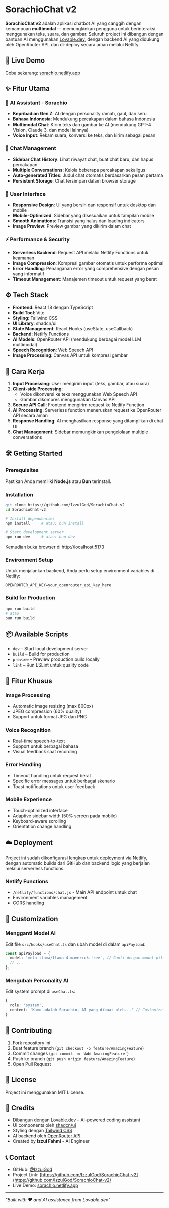 
# SorachioChat v2

**SorachioChat v2** adalah aplikasi chatbot AI yang canggih dengan kemampuan **multimodal** — memungkinkan pengguna untuk berinteraksi menggunakan teks, suara, dan gambar. Seluruh project ini dibangun dengan bantuan AI menggunakan [Lovable.dev](https://lovable.dev), dengan backend AI yang didukung oleh OpenRouter API, dan di-deploy secara aman melalui Netlify.

## 🔗 Live Demo

Coba sekarang: [sorachio.netlify.app](https://sorachio.netlify.app)

## ✨ Fitur Utama

### 🤖 AI Assistant - Sorachio
- **Kepribadian Gen Z**: AI dengan personality ramah, gaul, dan seru
- **Bahasa Indonesia**: Mendukung percakapan dalam bahasa Indonesia
- **Multimodal Chat**: Kirim teks dan gambar ke AI (mendukung GPT-4 Vision, Claude 3, dan model lainnya)
- **Voice Input**: Rekam suara, konversi ke teks, dan kirim sebagai pesan

### 💬 Chat Management
- **Sidebar Chat History**: Lihat riwayat chat, buat chat baru, dan hapus percakapan
- **Multiple Conversations**: Kelola beberapa percakapan sekaligus
- **Auto-generated Titles**: Judul chat otomatis berdasarkan pesan pertama
- **Persistent Storage**: Chat tersimpan dalam browser storage

### 🎨 User Interface
- **Responsive Design**: UI yang bersih dan responsif untuk desktop dan mobile
- **Mobile-Optimized**: Sidebar yang disesuaikan untuk tampilan mobile
- **Smooth Animations**: Transisi yang halus dan loading indicators
- **Image Preview**: Preview gambar yang dikirim dalam chat

### ⚡ Performance & Security
- **Serverless Backend**: Request API melalui Netlify Functions untuk keamanan
- **Image Compression**: Kompresi gambar otomatis untuk performa optimal
- **Error Handling**: Penanganan error yang comprehensive dengan pesan yang informatif
- **Timeout Management**: Manajemen timeout untuk request yang berat

## ⚙️ Tech Stack

- **Frontend**: React 18 dengan TypeScript
- **Build Tool**: Vite
- **Styling**: Tailwind CSS
- **UI Library**: shadcn/ui
- **State Management**: React Hooks (useState, useCallback)
- **Backend**: Netlify Functions
- **AI Models**: OpenRouter API (mendukung berbagai model LLM multimodal)
- **Speech Recognition**: Web Speech API
- **Image Processing**: Canvas API untuk kompresi gambar

## 🧠 Cara Kerja

1. **Input Processing**: User mengirim input (teks, gambar, atau suara)
2. **Client-side Processing**: 
   - Voice dikonversi ke teks menggunakan Web Speech API
   - Gambar dikompres menggunakan Canvas API
3. **Secure API Call**: Frontend mengirim request ke Netlify Function
4. **AI Processing**: Serverless function meneruskan request ke OpenRouter API secara aman
5. **Response Handling**: AI menghasilkan response yang ditampilkan di chat UI
6. **Chat Management**: Sidebar memungkinkan pengelolaan multiple conversations

## 🛠️ Getting Started

### Prerequisites

Pastikan Anda memiliki **Node.js** atau **Bun** terinstall.

### Installation

```bash
git clone https://github.com/IzzulGod/SorachioChat-v2
cd SorachioChat-v2

# Install dependencies
npm install     # atau: bun install

# Start development server
npm run dev     # atau: bun dev
```

Kemudian buka browser di http://localhost:5173

### Environment Setup

Untuk menjalankan backend, Anda perlu setup environment variables di Netlify:

```env
OPENROUTER_API_KEY=your_openrouter_api_key_here
```

### Build for Production

```bash
npm run build
# atau
bun run build
```

## 📦 Available Scripts

- `dev` – Start local development server
- `build` – Build for production
- `preview` – Preview production build locally
- `lint` – Run ESLint untuk quality code

## 🎯 Fitur Khusus

### Image Processing
- Automatic image resizing (max 800px)
- JPEG compression (60% quality)
- Support untuk format JPG dan PNG

### Voice Recognition
- Real-time speech-to-text
- Support untuk berbagai bahasa
- Visual feedback saat recording

### Error Handling
- Timeout handling untuk request berat
- Specific error messages untuk berbagai skenario
- Toast notifications untuk user feedback

### Mobile Experience
- Touch-optimized interface
- Adaptive sidebar width (50% screen pada mobile)
- Keyboard-aware scrolling
- Orientation change handling

## ☁️ Deployment

Project ini sudah dikonfigurasi lengkap untuk deployment via Netlify, dengan automatic builds dari GitHub dan backend logic yang berjalan melalui serverless functions.

### Netlify Functions
- `/netlify/functions/chat.js` - Main API endpoint untuk chat
- Environment variables management
- CORS handling

## 🔧 Customization

### Mengganti Model AI
Edit file `src/hooks/useChat.ts` dan ubah model di dalam `apiPayload`:

```typescript
const apiPayload = {
  model: 'meta-llama/llama-4-maverick:free', // Ganti dengan model pilihan
  // ...
};
```

### Mengubah Personality AI
Edit system prompt di `useChat.ts`:

```typescript
{
  role: 'system',
  content: 'Kamu adalah Sorachio, AI yang dibuat oleh...' // Customize personality di sini
}
```

## 🤝 Contributing

1. Fork repository ini
2. Buat feature branch (`git checkout -b feature/AmazingFeature`)
3. Commit changes (`git commit -m 'Add AmazingFeature'`)
4. Push ke branch (`git push origin feature/AmazingFeature`)
5. Open Pull Request

## 📄 License

Project ini menggunakan MIT License.

## 🙏 Credits

- Dibangun dengan [Lovable.dev](https://lovable.dev) – AI-powered coding assistant
- UI components oleh [shadcn/ui](https://ui.shadcn.com)
- Styling dengan [Tailwind CSS](https://tailwindcss.com)
- AI backend oleh [OpenRouter API](https://openrouter.ai)
- Created by **Izzul Fahmi** - AI Engineer 

## 📞 Contact

- GitHub: [@IzzulGod](https://github.com/IzzulGod)
- Project Link: [https://github.com/IzzulGod/SorachioChat-v2](https://github.com/IzzulGod/SorachioChat-v2)
- Live Demo: [sorachio.netlify.app](https://sorachio.netlify.app)

---

*"Built with ❤️ and AI assistance from Lovable.dev"*
